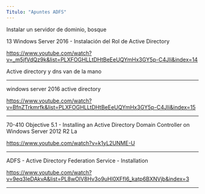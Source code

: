 ```yaml
---
Titulo: "Apuntes ADFS"
---
```

Instalar un servidor de dominio, bosque

13 Windows Server 2016 - Instalación del Rol de Active Directory

https://www.youtube.com/watch?v=_m5jfVdQz9k&list=PLXFOGHLLtDHtBeEeUQYmHx3GY5p-C4JIi&index=14

Active directory y dns van de la mano
___


windows server 2016 active directory

https://www.youtube.com/watch?v=BfnZTrkmrfk&list=PLXFOGHLLtDHtBeEeUQYmHx3GY5p-C4JIi&index=15



___

70-410 Objective 5.1 - Installing an Active Directory Domain Controller on Windows Server 2012 R2 La


https://www.youtube.com/watch?v=k1yL2UNME-U


___

ADFS - Active Directory Federation Service - Installation

https://www.youtube.com/watch?v=9eq3IeDAkvA&list=PL8wOlV8Hv3o9uHl0XFfI6_katp6BXNVjb&index=3


___







